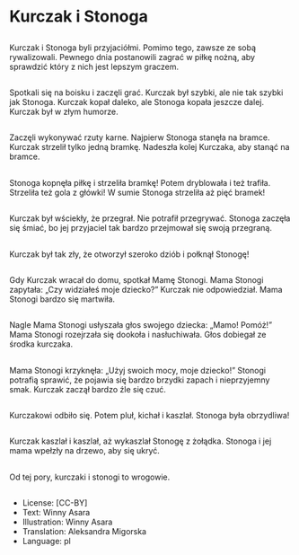 # Kurczak i Stonoga

##
Kurczak i Stonoga byli przyjaciółmi. Pomimo tego, zawsze ze sobą rywalizowali. Pewnego dnia postanowili zagrać w piłkę nożną, aby sprawdzić który z nich jest lepszym graczem.

##
Spotkali się na boisku i zaczęli grać. Kurczak był szybki, ale nie tak szybki jak Stonoga. Kurczak kopał daleko, ale Stonoga kopała jeszcze dalej. Kurczak był w złym humorze.

##
Zaczęli wykonywać rzuty karne. Najpierw Stonoga stanęła na bramce. Kurczak strzelił tylko jedną bramkę. Nadeszła kolej Kurczaka, aby stanąć na bramce.

##
Stonoga kopnęła piłkę i strzeliła bramkę! Potem dryblowała i też trafiła. Strzeliła też gola z główki! W sumie Stonoga strzeliła aż pięć bramek!

##
Kurczak był wściekły, że przegrał. Nie potrafił przegrywać. Stonoga zaczęła się śmiać, bo jej przyjaciel tak bardzo przejmował się swoją przegraną.

##
Kurczak był tak zły, że otworzył szeroko dziób i połknął Stonogę!

##
Gdy Kurczak wracał do domu, spotkał Mamę Stonogi. Mama Stonogi zapytała: „Czy widziałeś moje dziecko?” Kurczak nie odpowiedział. Mama Stonogi bardzo się martwiła.

##
Nagle Mama Stonogi usłyszała głos swojego dziecka: „Mamo! Pomóż!” Mama Stonogi rozejrzała się dookoła i nasłuchiwała. Głos dobiegał ze środka kurczaka.

##
Mama Stonogi krzyknęła: „Użyj swoich mocy, moje dziecko!” Stonogi potrafią sprawić, że pojawia się bardzo brzydki zapach i nieprzyjemny smak. Kurczak zaczął bardzo źle się czuć.

##
Kurczakowi odbiło się. Potem pluł, kichał i kaszlał. Stonoga była obrzydliwa!

##
Kurczak kaszlał i kaszlał, aż wykaszlał Stonogę z żołądka. Stonoga i jej mama wpełzły na drzewo, aby się ukryć.

##
Od tej pory, kurczaki i stonogi to wrogowie.

##
* License: [CC-BY]
* Text: Winny Asara
* Illustration: Winny Asara
* Translation: Aleksandra Migorska
* Language: pl
